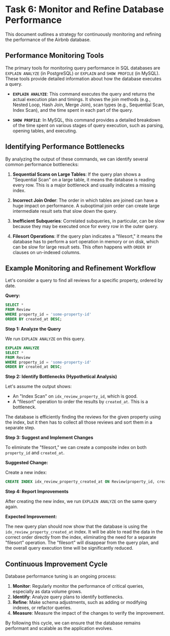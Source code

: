 # Task 6: Monitor and Refine Database Performance

This document outlines a strategy for continuously monitoring and refining the performance of the Airbnb database.

## Performance Monitoring Tools

The primary tools for monitoring query performance in SQL databases are `EXPLAIN ANALYZE` (in PostgreSQL) or `EXPLAIN` and `SHOW PROFILE` (in MySQL). These tools provide detailed information about how the database executes a query.

-   **`EXPLAIN ANALYZE`**: This command executes the query and returns the actual execution plan and timings. It shows the join methods (e.g., Nested Loop, Hash Join, Merge Join), scan types (e.g., Sequential Scan, Index Scan), and the time spent in each part of the query.

-   **`SHOW PROFILE`**: In MySQL, this command provides a detailed breakdown of the time spent on various stages of query execution, such as parsing, opening tables, and executing.

## Identifying Performance Bottlenecks

By analyzing the output of these commands, we can identify several common performance bottlenecks:

1.  **Sequential Scans on Large Tables**: If the query plan shows a "Sequential Scan" on a large table, it means the database is reading every row. This is a major bottleneck and usually indicates a missing index.

2.  **Incorrect Join Order**: The order in which tables are joined can have a huge impact on performance. A suboptimal join order can create large intermediate result sets that slow down the query.

3.  **Inefficient Subqueries**: Correlated subqueries, in particular, can be slow because they may be executed once for every row in the outer query.

4.  **Filesort Operations**: If the query plan indicates a "filesort," it means the database has to perform a sort operation in memory or on disk, which can be slow for large result sets. This often happens with `ORDER BY` clauses on un-indexed columns.

## Example Monitoring and Refinement Workflow

Let's consider a query to find all reviews for a specific property, ordered by date.

**Query:**

```sql
SELECT *
FROM Review
WHERE property_id = 'some-property-id'
ORDER BY created_at DESC;
```

**Step 1: Analyze the Query**

We run `EXPLAIN ANALYZE` on this query.

```sql
EXPLAIN ANALYZE
SELECT *
FROM Review
WHERE property_id = 'some-property-id'
ORDER BY created_at DESC;
```

**Step 2: Identify Bottlenecks (Hypothetical Analysis)**

Let's assume the output shows:
-   An "Index Scan" on `idx_review_property_id`, which is good.
-   A "filesort" operation to order the results by `created_at`. This is a bottleneck.

The database is efficiently finding the reviews for the given property using the index, but it then has to collect all those reviews and sort them in a separate step.

**Step 3: Suggest and Implement Changes**

To eliminate the "filesort," we can create a composite index on both `property_id` and `created_at`.

**Suggested Change:**

Create a new index:
```sql
CREATE INDEX idx_review_property_created_at ON Review(property_id, created_at);
```

**Step 4: Report Improvements**

After creating the new index, we run `EXPLAIN ANALYZE` on the same query again.

**Expected Improvement:**

The new query plan should now show that the database is using the `idx_review_property_created_at` index. It will be able to read the data in the correct order directly from the index, eliminating the need for a separate "filesort" operation. The "filesort" will disappear from the query plan, and the overall query execution time will be significantly reduced.

## Continuous Improvement Cycle

Database performance tuning is an ongoing process:

1.  **Monitor**: Regularly monitor the performance of critical queries, especially as data volume grows.
2.  **Identify**: Analyze query plans to identify bottlenecks.
3.  **Refine**: Make schema adjustments, such as adding or modifying indexes, or refactor queries.
4.  **Measure**: Measure the impact of the changes to verify the improvement.

By following this cycle, we can ensure that the database remains performant and scalable as the application evolves.
